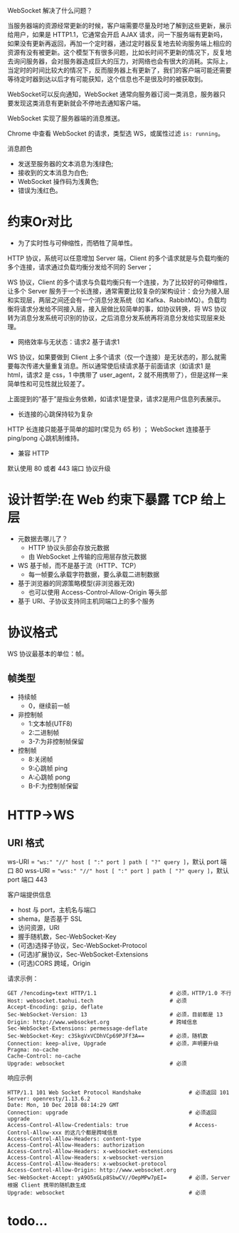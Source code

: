 
WebSocket 解决了什么问题？

当服务器端的资源经常更新的时候，客户端需要尽量及时地了解到这些更新，展示给用户，如果是 HTTP1.1，它通常会开启 AJAX 请求，问一下服务端有更新吗，如果没有更新再返回，再加一个定时器，通过定时器反复地去轮询服务端上相应的资源有没有被更新。这个模型下有很多问题，比如长时间不更新的情况下，反复地去询问服务器，会对服务器造成巨大的压力，对网络也会有很大的消耗。实际上，当定时的时间比较大的情况下，反而服务器上有更新了，我们的客户端可能还需要等待定时器到达以后才有可能获知，这个信息也不是很及时的被获取到。

WebSocket可以反向通知，WebSocket 通常向服务器订阅一类消息，服务器只要发现这类消息有更新就会不停地去通知客户端。

WebSocket 实现了服务器端的消息推送。

Chrome 中查看 WebSocket 的请求，类型选 WS，或属性过滤 `is: running`。

消息颜色
- 发送至服务器的文本消息为浅绿色;
- 接收到的文本消息为白色;
- WebSocket 操作码为浅黄色;
- 错误为浅红色。

# 约束Or对比

- 为了实时性与可伸缩性，而牺牲了简单性。

HTTP 协议，系统可以任意增加 Server 端，Client 的多个请求就是与负载均衡的多个连接，请求通过负载均衡分发给不同的 Server；

WS 协议，Client 的多个请求与负载均衡只有一个连接，为了比较好的可伸缩性，让多个 Server 服务于一个长连接，通常需要比较复杂的架构设计：会分为接入层和实现层，两层之间还会有一个消息分发系统（如 Kafka、RabbitMQ）。负载均衡将请求分发给不同接入层，接入层做比较简单的事，如协议转换，将 WS 协议转为消息分发系统可识别的协议，之后消息分发系统再将消息分发给实现层来处理。

- 网络效率与无状态：请求2 基于请求1

WS 协议，如果要做到 Client 上多个请求（仅一个连接）是无状态的，那么就需要每次传递大量重复消息。所以通常使后续请求基于前面请求（如请求1 是 html，请求2 是 css，1 中携带了 user_agent，2 就不用携带了），但是这样一来简单性和可见性就比较差了。

上面提到的“基于”是指业务依赖，如请求1是登录，请求2是用户信息列表展示。

- 长连接的心跳保持较为复杂

HTTP 长连接只能基于简单的超时(常见为 65 秒) ；
WebSocket 连接基于 ping/pong 心跳机制维持。

- 兼容 HTTP

默认使用 80 或者 443 端口
协议升级

# 设计哲学:在 Web 约束下暴露 TCP 给上层

- 元数据去哪儿了？
  - HTTP 协议头部会存放元数据
  - 由 WebSocket 上传输的应用层存放元数据
- WS 基于帧，而不是基于流（HTTP、TCP）
  - 每一帧要么承载字符数据，要么承载二进制数据
- 基于浏览器的同源策略模型(非浏览器无效)
  - 也可以使用 Access-Control-Allow-Origin 等头部
- 基于 URI、子协议支持同主机同端口上的多个服务

# 协议格式

WS 协议最基本的单位：帧。

## 帧类型

- 持续帧
  - 0，继续前一帧
- 非控制帧
  - 1:文本帧(UTF8)
  - 2:二进制帧
  - 3-7:为非控制帧保留
- 控制帧
  - 8:关闭帧
  - 9:心跳帧 ping
  - A:心跳帧 pong
  - B-F:为控制帧保留

# HTTP->WS

## URI 格式

ws-URI = `"ws:" "//" host [ ":" port ] path [ "?" query ]`，默认 port 端口 80
wss-URI = `"wss:" "//" host [ ":" port ] path [ "?" query ]`，默认 port 端口 443


客户端提供信息
- host 与 port，主机名与端口
- shema，是否基于 SSL
- 访问资源，URI
- 握手随机数，Sec-WebSocket-Key
- (可选)选择子协议，Sec-WebSocket-Protocol
- (可选)扩展协议，Sec-WebSocket-Extensions
- (可选)CORS 跨域，Origin

请求示例：

```shell
GET /?encoding=text HTTP/1.1                       # 必须，HTTP/1.0 不行
Host: websocket.taohui.tech                        # 必须
Accept-Encoding: gzip, deflate 
Sec-WebSocket-Version: 13                          # 必须，目前都是 13
Origin: http://www.websocket.org                   # 跨域信息
Sec-WebSocket-Extensions: permessage-deflate 
Sec-WebSocket-Key: c3SkgVxVCDhVCp69PJFf3A==        # 必须，随机数
Connection: keep-alive, Upgrade                    # 必须，声明要升级
Pragma: no-cache 
Cache-Control: no-cache 
Upgrade: websocket                                 # 必须
```

响应示例

```shell
HTTP/1.1 101 Web Socket Protocol Handshake               # 必须返回 101
Server: openresty/1.13.6.2
Date: Mon, 10 Dec 2018 08:14:29 GMT
Connection: upgrade                                      # 必须返回 upgrade
Access-Control-Allow-Credentials: true                   # Access-Control-Allow-xxx 的这几个都是跨域信息
Access-Control-Allow-Headers: content-type 
Access-Control-Allow-Headers: authorization 
Access-Control-Allow-Headers: x-websocket-extensions 
Access-Control-Allow-Headers: x-websocket-version 
Access-Control-Allow-Headers: x-websocket-protocol 
Access-Control-Allow-Origin: http://www.websocket.org 
Sec-WebSocket-Accept: yA9O5xGLp8SbwCV//OepMPw7pEI=       # 必须，Server 根据 Client 携带的随机数生成
Upgrade: websocket                                       # 必须
```

# todo...
